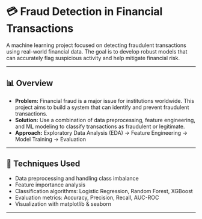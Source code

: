 # 💳 Fraud Detection in Financial Transactions

A machine learning project focused on detecting fraudulent transactions using real-world financial data. The goal is to develop robust models that can accurately flag suspicious activity and help mitigate financial risk.

---

## 📊 Overview

- **Problem:** Financial fraud is a major issue for institutions worldwide. This project aims to build a system that can identify and prevent fraudulent transactions.
- **Solution:** Use a combination of data preprocessing, feature engineering, and ML modeling to classify transactions as fraudulent or legitimate.
- **Approach:** Exploratory Data Analysis (EDA) → Feature Engineering → Model Training → Evaluation

---

## 🧠 Techniques Used

- Data preprocessing and handling class imbalance
- Feature importance analysis
- Classification algorithms: Logistic Regression, Random Forest, XGBoost
- Evaluation metrics: Accuracy, Precision, Recall, AUC-ROC
- Visualization with matplotlib & seaborn

---
